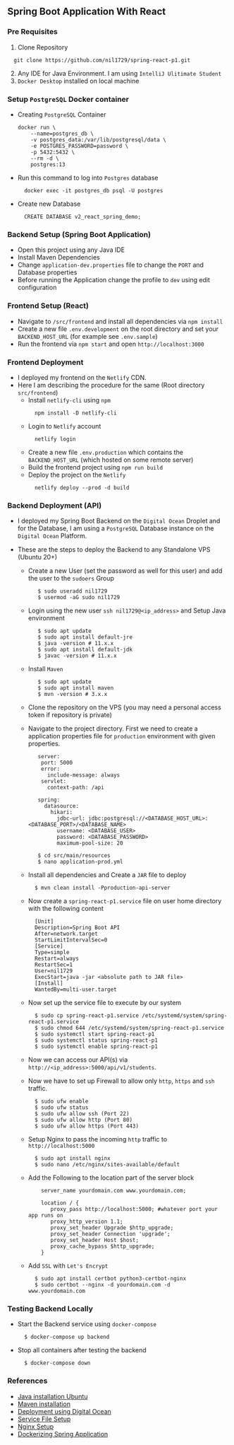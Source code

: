 ## Spring Boot Application With React

### Pre Requisites

1. Clone Repository

```
  git clone https://github.com/nil1729/spring-react-p1.git
```

2. Any IDE for Java Environment. I am using `IntelliJ Ulitimate Student`
3. `Docker Desktop` installed on local machine

### Setup `PostgreSQL` Docker container

- Creating `PostgreSQL` Container
  ```
  docker run \
      --name=postgres_db \
      -v postgres_data:/var/lib/postgresql/data \
      -e POSTGRES_PASSWORD=password \
      -p 5432:5432 \
      --rm -d \
      postgres:13
  ```
- Run this command to log into `Postgres` database
  ```
    docker exec -it postgres_db psql -U postgres
  ```
- Create new Database
  ```
    CREATE DATABASE v2_react_spring_demo;
  ```

### Backend Setup (Spring Boot Application)

- Open this project using any Java IDE
- Install Maven Dependencies
- Change `application-dev.properties` file to change the `PORT` and Database properties
- Before running the Application change the profile to `dev` using edit configuration

### Frontend Setup (React)

- Navigate to `/src/frontend` and install all dependencies via `npm install`
- Create a new file `.env.development` on the root directory and set your `BACKEND_HOST_URL` (for example see `.env.sample`)
- Run the frontend via `npm start` and open `http://localhost:3000`

### Frontend Deployment

- I deployed my frontend on the `Netlify` CDN.
- Here I am describing the procedure for the same (Root directory `src/frontend`)
  - Install `netlify-cli` using `npm`
    ```
      npm install -D netlify-cli
    ```
  - Login to `Netlify` account
    ```
      netlify login
    ```
  - Create a new file `.env.production` which contains the `BACKEND_HOST_URL` (which hosted on some remote server)
  - Build the frontend project using `npm run build`
  - Deploy the project on the `Netlify`
    ```
      netlify deploy --prod -d build
    ```

### Backend Deployment (API)

- I deployed my Spring Boot Backend on the `Digital Ocean` Droplet and for the Database, I am using a `PostgreSQL` Database instance on the `Digital Ocean` Platform.
- These are the steps to deploy the Backend to any Standalone VPS (Ubuntu 20+)

  - Create a new User (set the password as well for this user) and add the user to the `sudoers` Group
    ```
       $ sudo useradd nil1729
       $ usermod -aG sudo nil1729
    ```
  - Login using the new user `ssh nil1729@<ip_address>` and Setup Java environment
    ```
       $ sudo apt update
       $ sudo apt install default-jre
       $ java -version # 11.x.x
       $ sudo apt install default-jdk
       $ javac -version # 11.x.x
    ```
  - Install `Maven`
    ```
       $ sudo apt update
       $ sudo apt install maven
       $ mvn -version # 3.x.x
    ```
  - Clone the repository on the VPS (you may need a personal access token if repository is private)
  - Navigate to the project directory. First we need to create a application properties file for `production` environment with given properties.

    ```
       server:
        port: 5000
        error:
          include-message: always
        servlet:
          context-path: /api

       spring:
         datasource:
           hikari:
             jdbc-url: jdbc:postgresql://<DATABASE_HOST_URL>:<DATABASE_PORT>/<DATABASE_NAME>
             username: <DATABASE_USER>
             password: <DATABASE_PASSWORD>
             maximum-pool-size: 20
    ```

    ```
       $ cd src/main/resources
       $ nano application-prod.yml
    ```

  - Install all dependencies and Create a `JAR` file to deploy
    ```
      $ mvn clean install -Pproduction-api-server
    ```
  - Now create a `spring-react-p1.service` file on user home directory with the following content
    ```
      [Unit]
      Description=Spring Boot API
      After=network.target
      StartLimitIntervalSec=0
      [Service]
      Type=simple
      Restart=always
      RestartSec=1
      User=nil1729
      ExecStart=java -jar <absolute path to JAR file>
      [Install]
      WantedBy=multi-user.target
    ```
  - Now set up the service file to execute by our system
    ```
      $ sudo cp spring-react-p1.service /etc/systemd/system/spring-react-p1.service
      $ sudo chmod 644 /etc/systemd/system/spring-react-p1.service
      $ sudo systemctl start spring-react-p1
      $ sudo systemctl status spring-react-p1
      $ sudo systemctl enable spring-react-p1
    ```
  - Now we can access our API(s) via `http://<ip_address>:5000/api/v1/students`.
  - Now we have to set up Firewall to allow only `http`, `https` and `ssh` traffic.
    ```
      $ sudo ufw enable
      $ sudo ufw status
      $ sudo ufw allow ssh (Port 22)
      $ sudo ufw allow http (Port 80)
      $ sudo ufw allow https (Port 443)
    ```
  - Setup Nginx to pass the incoming `http` traffic to `http://localhost:5000`
    ```
      $ sudo apt install nginx
      $ sudo nano /etc/nginx/sites-available/default
    ```
  - Add the Following to the location part of the server block

    ```
        server_name yourdomain.com www.yourdomain.com;

        location / {
           proxy_pass http://localhost:5000; #whatever port your app runs on
           proxy_http_version 1.1;
           proxy_set_header Upgrade $http_upgrade;
           proxy_set_header Connection 'upgrade';
           proxy_set_header Host $host;
           proxy_cache_bypass $http_upgrade;
        }
    ```

  - Add `SSL` with `Let's Encrypt`
    ```
      $ sudo apt install certbot python3-certbot-nginx
      $ sudo certbot --nginx -d yourdomain.com -d www.yourdomain.com
    ```

### Testing Backend Locally

- Start the Backend service using `docker-compose`
  ```
    $ docker-compose up backend
  ```
- Stop all containers after testing the backend
  ```
    $ docker-compose down
  ```

### References

- [Java installation Ubuntu](https://www.digitalocean.com/community/tutorials/how-to-install-java-with-apt-on-ubuntu-22-04#step-3-setting-the-java_home-environment-variable)
- [Maven installation](https://linuxize.com/post/how-to-install-apache-maven-on-ubuntu-18-04/)
- [Deployment using Digital Ocean](https://gsswain.medium.com/springboot-digitalocean-droplets-410b8bbc6fe6)
- [Service File Setup](https://www.linode.com/docs/guides/start-service-at-boot/)
- [Nginx Setup](https://gist.github.com/bradtraversy/cd90d1ed3c462fe3bddd11bf8953a896)
- [Dockerizing Spring Application](https://www.baeldung.com/dockerizing-spring-boot-application)
